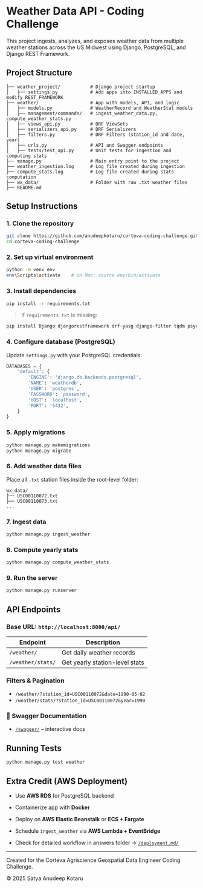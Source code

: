 # Weather Data API - Coding Challenge

This project ingests, analyzes, and exposes weather data from multiple weather stations across the US Midwest using Django, PostgreSQL, and Django REST Framework.

## Project Structure

```
├── weather_project/           # Django project startup
│   ├── settings.py            # Add apps into INSTALLED_APPS and modify REST_FRAMEWORK
├── weather/                   # App with models, API, and logic
│   ├── models.py              # WeatherRecord and WeatherStat models
│   ├── management/commands/   # ingest_weather_data.py, compute_weather_stats.py
│   ├── views_api.py           # DRF ViewSets
│   ├── serializers_api.py     # DRF Serializers
│   ├── filters.py             # DRF Filters (station_id and date, year)
|   ├── urls.py                # API and Swagger endpoints
│   ├── tests/test_api.py      # Unit tests for ingestion and computing stats
├── manage.py                  # Main entry point to the project
├── weather_ingestion.log      # Log file created during ingestion
├── compute_stats.log          # Log file created during stats computation
├── wx_data/                   # Folder with raw .txt weather files
├── README.md
```

## Setup Instructions

### 1. Clone the repository

```bash
git clone https://github.com/anudeepkotaru/corteva-coding-challenge.git
cd corteva-coding-challenge
```

### 2. Set up virtual environment

```bash
python -m venv env
env\Scripts\activate    # on Mac: source env/bin/activate 
```

### 3. Install dependencies

```bash
pip install -r requirements.txt
```

> If `requirements.txt` is missing:

```bash
pip install Django djangorestframework drf-yasg django-filter tqdm psycopg2 flake8 black
```

### 4. Configure database (PostgreSQL)

Update `settings.py` with your PostgreSQL credentials:

```python
DATABASES = {
    'default': {
        'ENGINE': 'django.db.backends.postgresql',
        'NAME': 'weatherdb',
        'USER': 'postgres',
        'PASSWORD': 'password',
        'HOST': 'localhost',
        'PORT': '5432',
    }
}
```

### 5. Apply migrations

```bash
python manage.py makemigrations
python manage.py migrate
```

### 6. Add weather data files

Place all `.txt` station files inside the root-level folder:

```
wx_data/
├── USC00110072.txt
├── USC00110073.txt
...
```

### 7. Ingest data

```bash
python manage.py ingest_weather
```

### 8. Compute yearly stats

```bash
python manage.py compute_weather_stats
```

### 9. Run the server

```bash
python manage.py runserver
```

## API Endpoints

### Base URL: `http://localhost:8000/api/`

| Endpoint          | Description                    |
| ----------------- | ------------------------------ |
| `/weather/`       | Get daily weather records      |
| `/weather/stats/` | Get yearly station-level stats |

### Filters & Pagination

* `/weather/?station_id=USC00110072&date=1990-05-02`
* `/weather/stats/?station_id=USC00110072&year=1990`

### 📑 Swagger Documentation

* [`/swagger/`](http://localhost:8000/swagger/) – interactive docs

## Running Tests

```bash
python manage.py test weather
```

## Extra Credit (AWS Deployment)

* Use **AWS RDS** for PostgreSQL backend
* Containerize app with **Docker**
* Deploy on **AWS Elastic Beanstalk** or **ECS + Fargate**
* Schedule `ingest_weather` via **AWS Lambda + EventBridge**

* Check for detailed workflow in answers folder -> [`/deployment.md/`](https://github.com/anudeepkotaru/corteva-coding-challenge/blob/main/answers/deployment.md)
---

Created for the Corteva Agriscience Geospatial Data Engineer Coding Challenge.

© 2025 Satya Anudeep Kotaru
